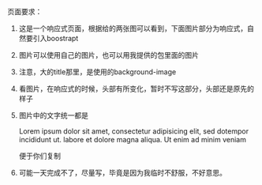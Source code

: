 页面要求：

1. 这是一个响应式页面，根据给的两张图可以看到，下面图片部分为响应式，自然要引入boostrapt

2. 图片可以使用自己的图片，也可以用我提供的包里面的图片

3. 注意，大的title那里，是使用的background-image

4. 看图片，在响应式的时候，头部有所变化，暂时不写这部分，头部还是原先的样子

5. 图片中的文字统一都是

   Lorem ipsum dolor sit amet, consectetur adipisicing elit, sed dotempor incididunt ut. labore et dolore magna aliqua. Ut enim ad minim veniam

   便于你们复制

6. 可能一天完成不了，尽量写，毕竟是因为我临时不舒服，不好意思。